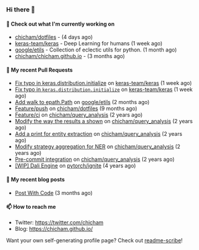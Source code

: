 ### Hi there 👋

#### 👷 Check out what I'm currently working on

- [chicham/dotfiles](https://github.com/chicham/dotfiles) -  (4 days ago)
- [keras-team/keras](https://github.com/keras-team/keras) - Deep Learning for humans (1 week ago)
- [google/etils](https://github.com/google/etils) - Collection of eclectic utils for python. (1 month ago)
- [chicham/chicham.github.io](https://github.com/chicham/chicham.github.io) -  (3 months ago)

#### 🔨 My recent Pull Requests

- [Fix typo in keras.distribution.initialize](https://github.com/keras-team/keras/pull/19201) on [keras-team/keras](https://github.com/keras-team/keras) (1 week ago)
- [Fix typo in `keras.distribution.initialize`](https://github.com/keras-team/keras/pull/19200) on [keras-team/keras](https://github.com/keras-team/keras) (1 week ago)
- [Add walk to epath.Path](https://github.com/google/etils/pull/525) on [google/etils](https://github.com/google/etils) (2 months ago)
- [Feature/push](https://github.com/chicham/dotfiles/pull/7) on [chicham/dotfiles](https://github.com/chicham/dotfiles) (9 months ago)
- [Feature/ci](https://github.com/chicham/query_analysis/pull/5) on [chicham/query_analysis](https://github.com/chicham/query_analysis) (2 years ago)
- [Modify the way the results a shown](https://github.com/chicham/query_analysis/pull/4) on [chicham/query_analysis](https://github.com/chicham/query_analysis) (2 years ago)
- [Add a print for entity extraction](https://github.com/chicham/query_analysis/pull/3) on [chicham/query_analysis](https://github.com/chicham/query_analysis) (2 years ago)
- [Modify strategy aggregation for NER](https://github.com/chicham/query_analysis/pull/2) on [chicham/query_analysis](https://github.com/chicham/query_analysis) (2 years ago)
- [Pre-commit integration](https://github.com/chicham/query_analysis/pull/1) on [chicham/query_analysis](https://github.com/chicham/query_analysis) (2 years ago)
- [[WIP] Dali Engine](https://github.com/pytorch/ignite/pull/493) on [pytorch/ignite](https://github.com/pytorch/ignite) (4 years ago)

#### 📜 My recent blog posts

- [Post With Code](https://chicham.github.io/posts/post-with-code/index.html) (3 months ago)

#### 📫 How to reach me

- Twitter: https://twitter.com/chicham
- Blog: https://chicham.github.io/

Want your own self-generating profile page? Check out [readme-scribe](https://github.com/muesli/readme-scribe)!


